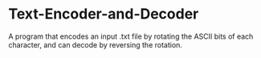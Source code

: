 # Text-Encoder-and-Decoder
A program that encodes an input .txt file by rotating the ASCII bits of each character, and can decode by reversing the rotation.
